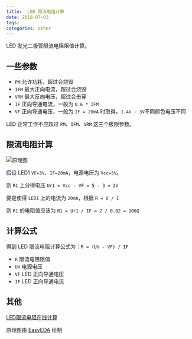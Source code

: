 ```yaml
---
title:  LED 限流电阻计算
date: 2018-07-03
tags:
categories: other
---
```



LED 发光二极管限流电阻阻值计算。

## 一些参数
- `PM` 允许功耗，超过会烧毁
- `IFM` 最大正向电流，超过会烧毁
- `VRM` 最大反向电压，超过会击穿
- `IF` 正向导通电流，一般为 `0.6 * IFM`
- `VF` 正向导通电压，一般为 `IF = 20mA` 时取得，`1.4V - 3V`不同颜色电压不同

LED 正常工作不应超过 `PM`、`IFM`、`VRM` 这三个极限参数。

## 限流电阻计算
![原理图](http://ofl97l8av.bkt.clouddn.com/18-7-3/63657710.jpg)

假设 LED1 `VF=3V`、`IF=20mA`，电源电压为 `Vcc=5V`。

则 `R1` 上分得电压 `Ur1 = Vcc - VF = 5 - 3 = 2V`

要是使得 `LED1` 上的电流为 `20mA`，根据 `R = U / I` 

则 `R1` 的电阻值应该为 `R1 = Ur1 / IF = 2 / 0.02 = 100Ω`

## 计算公式

得到 LED 限流电阻计算公式为：`R = (UV - VF) / IF`

- `R` 限流电阻阻值
- `UV` 电源电压
- `VF` LED 正向导通电压
- `IF` LED 正向导通电流

## 其他
[LED限流电阻在线计算](http://www.dianziaihaozhe.com/gongju/LED_xianliudianzu/)

原理图由 [EasyEDA](https://easyeda.com) 绘制